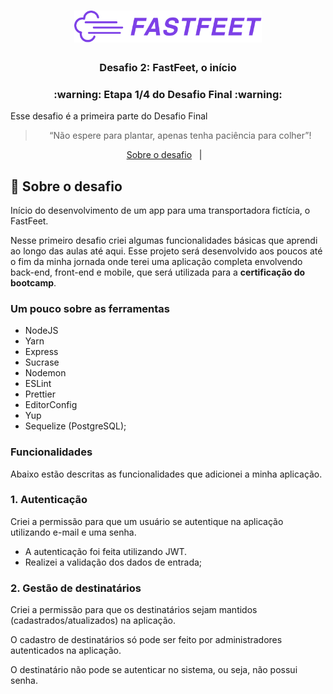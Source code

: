 <h1 align="center">
  <img alt="Fastfeet" title="Fastfeet" src=".github/logo.png" width="300px" />
</h1>

<h3 align="center">
  Desafio 2: FastFeet, o início
</h3>

<h3 align="center">
  :warning: Etapa 1/4 do Desafio Final :warning:
</h3>

<p>Esse desafio é a primeira parte do Desafio Final</p>

<blockquote align="center">“Não espere para plantar, apenas tenha paciência para colher”!</blockquote>


<p align="center">
<a href="#rocket-sobre-o-desafio">Sobre o desafio</a>&nbsp;&nbsp;&nbsp;|&nbsp;&nbsp;&nbsp;


## :rocket: Sobre o desafio

Início do desenvolvimento de um app para uma transportadora fictícia, o FastFeet.

Nesse primeiro desafio criei algumas funcionalidades básicas que aprendi ao longo das aulas até aqui. Esse projeto será desenvolvido aos poucos até o fim da minha jornada onde terei uma aplicação completa envolvendo back-end, front-end e mobile, que será utilizada para a **certificação do bootcamp**.

### **Um pouco sobre as ferramentas**

- NodeJS
- Yarn
- Express
- Sucrase
- Nodemon
- ESLint
- Prettier 
- EditorConfig
- Yup
- Sequelize (PostgreSQL);

### **Funcionalidades**

Abaixo estão descritas as funcionalidades que adicionei a minha aplicação.

### **1. Autenticação**

Criei a permissão para que um usuário se autentique na aplicação utilizando e-mail e uma senha.

- A autenticação foi feita utilizando JWT.
- Realizei a validação dos dados de entrada;

### 2. Gestão de destinatários

Criei a permissão para que os destinatários sejam mantidos (cadastrados/atualizados) na aplicação.

O cadastro de destinatários só pode ser feito por administradores autenticados na aplicação.

O destinatário não pode se autenticar no sistema, ou seja, não possui senha.

